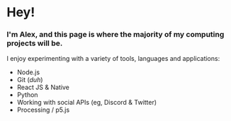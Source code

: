 # Hey!
### I'm Alex, and this page is where the majority of my computing projects will be.

I enjoy experimenting with a variety of tools, languages and applications:
- Node.js
- Git (*duh*)
- React JS & Native
- Python
- Working with social APIs (eg, Discord & Twitter) 
- Processing / p5.js
